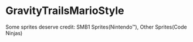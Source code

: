 # GravityTrailsMarioStyle
Some sprites deserve credit: SMB1 Sprites(Nintendo™), Other Sprites(Code Ninjas)
